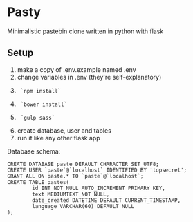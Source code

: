 # Pasty

Minimalistic pastebin clone written in python with flask

## Setup
1.	make a copy of .env.example named .env
2.	change variables in .env (they're self-explanatory)
3.      `npm install`
4.      `bower install`
5.      `gulp sass`
6.	create database, user and tables
7.	run it like any other flask app

Database schema:
```
CREATE DATABASE paste DEFAULT CHARACTER SET UTF8;
CREATE USER `paste`@`localhost` IDENTIFIED BY 'topsecret';
GRANT ALL ON paste.* TO `paste`@`localhost`;
CREATE TABLE pastes(
        id INT NOT NULL AUTO_INCREMENT PRIMARY KEY, 
        text MEDIUMTEXT NOT NULL, 
        date_created DATETIME DEFAULT CURRENT_TIMESTAMP,
        language VARCHAR(60) DEFAULT NULL
);
```

